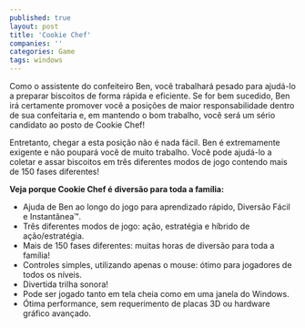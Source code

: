 ```yaml
---
published: true
layout: post
title: 'Cookie Chef'
companies: ''
categories: Game
tags: windows
---
```

Como o assistente do confeiteiro Ben, você trabalhará pesado para ajudá-lo a preparar biscoitos de forma rápida e eficiente. Se for bem sucedido, Ben irá certamente promover você a posições de maior responsabilidade dentro de sua confeitaria e, em mantendo o bom trabalho, você será um sério candidato ao posto de Cookie Chef!

<center></center>

Entretanto, chegar a esta posição não é nada fácil. Ben é extremamente exigente e não poupará você de muito trabalho. Você pode ajudá-lo a coletar e assar biscoitos em três diferentes modos de jogo contendo mais de 150 fases diferentes!

<span style="font-weight: bold;">Veja porque Cookie Chef é diversão para toda a família:</span>

- Ajuda de Ben ao longo do jogo para aprendizado rápido, Diversão Fácil e Instantânea™.
- Três diferentes modos de jogo: ação, estratégia e híbrido de ação/estratégia.
- Mais de 150 fases diferentes: muitas horas de diversão para toda a família!
- Controles simples, utilizando apenas o mouse: ótimo para jogadores de todos os níveis.
- Divertida trilha sonora!
- Pode ser jogado tanto em tela cheia como em uma janela do Windows.
- Ótima performance, sem requerimento de placas 3D ou hardware gráfico avançado.